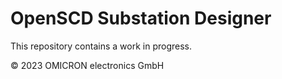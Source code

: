 # OpenSCD Substation Designer

This repository contains a work in progress.

&copy; 2023 OMICRON electronics GmbH
